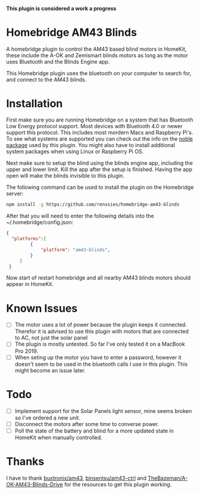 #### This plugin is considered a work a progress

# Homebridge AM43 Blinds 

A homebridge plugin to control the AM43 based blind motors in HomeKit, these include the A-OK and Zemismart blinds motors as long as the motor uses Bluetooth and the Blinds Engine app. 

This Homebridge plugin uses the bluetooth on your computer to search for, and connect to the AM43 blinds.

# Installation

First make sure you are running Homebridge on a system that has Bluetooth Low Energy protocol support. Most devices with Bluetooth 4.0 or newer support this protocol. This includes most mordern Macs and Raspberry Pi's. To see what systems are supported you can check out the info on the [noble package](https://github.com/abandonware/noble) used by this plugin. You might also have to install additional system packages when using Linux or Raspberry Pi OS.

Next make sure to setup the blind using the blinds engine app, including the upper and lower limit. Kill the app after the setup is finished. Having the app open will make the blinds invisible to this plugin. 

The following command can be used to install the plugin on the Homebridge server:

```bash
npm install -g https://github.com/renssies/homebridge-am43-blinds
```

After that you will need to enter the following details into the ~/.homebridge/config.json:

```JSON
{
  "platforms":[
         {
             "platform": "am43-blinds",
         }
     ]
 }
```
Now start of restart homebridge and all nearby AM43 blinds motors should appear in HomeKit.

# Known Issues
- [ ] The motor uses a lot of power because the plugin keeps it connected. Therefor it is advised to use this plugin with motors that are connected to AC, not just the solar panel
- [ ] The plugin is mostly untested. So far I've only tested it on a MacBook Pro 2019. 
- [ ] When seting up the motor you have to enter a password, however it doesn't seem to be used in the bluetooth calls I use in this plugin. This might become an issue later.

# Todo
- [ ] Implement support for the Solar Panels light sensor, mine seems broken so I've ordered a new unit. 
- [ ] Disconnect the motors after some time to converse power.
- [ ] Poll the state of the battery and blind for a more updated state in HomeKit when manually controlled.

# Thanks

I have to thank [buxtronix/am43](https://github.com/buxtronix/am43), [binsentsu/am43-ctrl](https://github.com/binsentsu/am43-ctrl/) and [TheBazeman/A-OK-AM43-Blinds-Drive](https://github.com/TheBazeman/A-OK-AM43-Blinds-Drive) for the resources to get this plugin working. 
 
